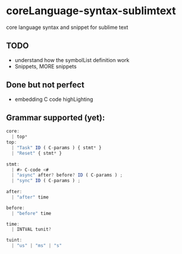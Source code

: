 coreLanguage-syntax-sublimtext
===============================

core language syntax and snippet for sublime text


TODO
-----
- understand how the symbolList definition work
- Snippets, MORE snippets


Done but not perfect
----
- embedding C code highLighting



Grammar supported (yet):
----
```js
core:
  | top*
top:
  | "Task" ID ( C-params ) { stmt* }
  | "Reset" { stmt* }   
              
stmt:
  | #> C-code <#                                  
  | "async" after? before? ID ( C-params ) ;             
  | "sync" ID ( C-params ) ;
  
after:
  | "after" time                              

before:
  | "before" time          

time:
  | INTVAL tunit?

tuint:
  | "us" | "ms" | "s"    
  ```
